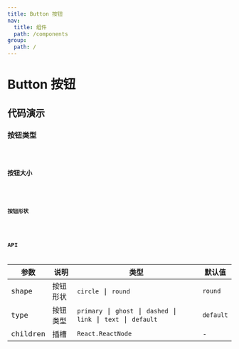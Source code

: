 ```yaml
---
title: Button 按钮
nav:
  title: 组件
  path: /components
group:
  path: /
---
```


# Button 按钮

## 代码演示

### 按钮类型

<code src="./demos/type.tsx"  title="按钮类型"  />

### 按钮大小

<code src="./demos/size.tsx"    />

### 按钮形状

<code src="./demos/shape.tsx"   />

## API

| 参数 | 说明 | 类型 | 默认值 |
| --- | --- | --- | --- |
| shape | 按钮形状 | `circle` \| `round` | `round` |
| type | 按钮类型 | `primary` \| `ghost` \| `dashed` \| `link` \| `text` \| `default` | `default` |
| children | 插槽 | `React.ReactNode` | - |
